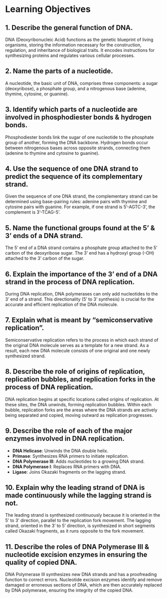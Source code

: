 # Learning Objectives  

## 1. Describe the general function of DNA.
DNA (Deoxyribonucleic Acid) functions as the genetic blueprint of living organisms, storing the information necessary for the construction, regulation, and inheritance of biological traits. It encodes instructions for synthesizing proteins and regulates various cellular processes.

## 2. Name the parts of a nucleotide.
A nucleotide, the basic unit of DNA, comprises three components: a sugar (deoxyribose), a phosphate group, and a nitrogenous base (adenine, thymine, cytosine, or guanine).

## 3. Identify which parts of a nucleotide are involved in phosphodiester bonds & hydrogen bonds.
Phosphodiester bonds link the sugar of one nucleotide to the phosphate group of another, forming the DNA backbone. Hydrogen bonds occur between nitrogenous bases across opposite strands, connecting them (adenine to thymine and cytosine to guanine).

## 4. Use the sequence of one DNA strand to predict the sequence of its complementary strand. 
Given the sequence of one DNA strand, the complementary strand can be determined using base-pairing rules: adenine pairs with thymine and cytosine pairs with guanine. For example, if one strand is 5’-AGTC-3’, the complement is 3’-TCAG-5’.

## 5. Name the functional groups found at the 5’ & 3’ ends of a DNA strand.
The 5’ end of a DNA strand contains a phosphate group attached to the 5’ carbon of the deoxyribose sugar. The 3’ end has a hydroxyl group (-OH) attached to the 3’ carbon of the sugar.

## 6. Explain the importance of the 3’ end of a DNA strand in the process of DNA replication.
During DNA replication, DNA polymerases can only add nucleotides to the 3’ end of a strand. This directionality (5’ to 3’ synthesis) is crucial for the accurate and efficient replication of the DNA molecule.

## 7. Explain what is meant by “semiconservative replication”.
Semiconservative replication refers to the process in which each strand of the original DNA molecule serves as a template for a new strand. As a result, each new DNA molecule consists of one original and one newly synthesized strand.

## 8. Describe the role of origins of replication, replication bubbles, and replication forks in the process of DNA replication.
DNA replication begins at specific locations called origins of replication. At these sites, the DNA unwinds, forming replication bubbles. Within each bubble, replication forks are the areas where the DNA strands are actively being separated and copied, moving outward as replication progresses.

## 9. Describe the role of each of the major enzymes involved in DNA replication.
- **DNA Helicase**: Unwinds the DNA double helix.
- **Primase**: Synthesizes RNA primers to initiate replication.
- **DNA Polymerase III**: Adds nucleotides to a growing DNA strand.
- **DNA Polymerase I**: Replaces RNA primers with DNA.
- **Ligase**: Joins Okazaki fragments on the lagging strand.

## 10. Explain why the leading strand of DNA is made continuously while the lagging strand is not.
The leading strand is synthesized continuously because it is oriented in the 5’ to 3’ direction, parallel to the replication fork movement. The lagging strand, oriented in the 3’ to 5’ direction, is synthesized in short segments called Okazaki fragments, as it runs opposite to the fork movement.

## 11. Describe the roles of DNA Polymerase III & nucleotide excision enzymes in ensuring the quality of copied DNA.
DNA Polymerase III synthesizes new DNA strands and has a proofreading function to correct errors. Nucleotide excision enzymes identify and remove damaged or erroneous sections of DNA, which are then accurately replaced by DNA polymerase, ensuring the integrity of the copied DNA.